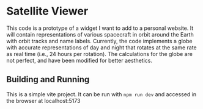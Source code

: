 # Satellite Viewer

This code is a prototype of a widget I want to add to a personal website. It will contain representations of various spacecraft in orbit around the Earth with orbit tracks and name labels. Currently, the code implements a globe with accurate representations of day and night that rotates at the same rate as real time (i.e., 24 hours per rotation). The calculations for the globe are not perfect, and have been modified for better aesthetics.

## Building and Running
This is a simple vite project. It can be run with `npm run dev` and accessed in the browser at localhost:5173
